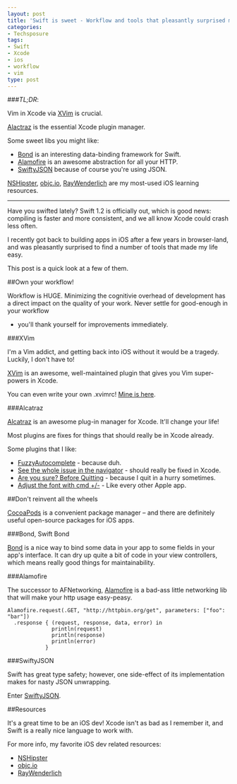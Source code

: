 ```yaml
---
layout: post
title: 'Swift is sweet - Workflow and tools that pleasantly surprised me'
categories:
- Techsposure
tags:
- Swift
- Xcode
- ios
- workflow
- vim
type: post
---
```


###*TL;DR*:

Vim in Xcode via [XVim](https://github.com/XVimProject/XVim)
is crucial.

[Alactraz](http://alcatraz.io/)
is the essential Xcode plugin manager.

Some sweet libs you might like:

- [Bond](https://github.com/SwiftBond/Bond)
is an interesting data-binding framework for Swift.
- [Alamofire](https://github.com/Alamofire/Alamofire)
is an awesome abstraction for all your HTTP.
- [SwiftyJSON](https://github.com/SwiftyJSON/SwiftyJSON)
because of course you're using JSON.

[NSHipster](http://nshipster.com/),
[objc.io](http://www.objc.io/),
[RayWenderlich](http://www.raywenderlich.com/)
are my most-used iOS learning resources.

---

Have you swifted lately?
Swift 1.2 is officially out, which is good news:
compiling is faster and more consistent,
and we all know Xcode could crash less often.

I recently got back to building apps in iOS after a few years in browser-land,
and was pleasantly surprised to find a number of tools that made my life easy.

This post is a quick look at a few of them.

##Own your workflow!

Workflow is HUGE.
Minimizing the cognitivie overhead of development has a direct impact on the quality of your work.
Never settle for good-enough in your workflow
- you'll thank yourself for improvements immediately.

###XVim

I'm a Vim addict, and getting back into iOS without it would be a tragedy.
Luckily, I don't have to!

[XVim](https://github.com/XVimProject/XVim)
is an awesome, well-maintained plugin
that gives you Vim super-powers in Xcode.

You can even write your own .xvimrc!
[Mine is here](https://github.com/russmatney/dotfiles/blob/master/xvimrc).

###Alcatraz

[Alcatraz](http://alcatraz.io/)
is an awesome plug-in manager for Xcode.
It'll change your life!

Most plugins are fixes for things that should really be in Xcode already.

Some plugins that I like:

- [FuzzyAutocomplete](https://github.com/FuzzyAutocomplete/FuzzyAutocompletePlugin) - because duh.
- [See the whole issue in the navigator](https://github.com/neonichu/BBUFullIssueNavigator) - should really be fixed in Xcode.
- [Are you sure? Before Quitting](https://github.com/StefanLage/XQuit/) - because I quit in a hurry sometimes.
- [Adjust the font with cmd +/-](https://github.com/zats/AdjustFontSize-Xcode-Plugin) - Like every other Apple app.

##Don't reinvent all the wheels

[CocoaPods](https://cocoapods.org/)
is a convenient package manager –
and there are definitely useful open-source packages for iOS apps.

###Bond, Swift Bond

[Bond](https://github.com/SwiftBond/Bond)
is a nice way to bind some data in your app to some fields in your app's interface.
It can dry up quite a bit of code in your view controllers,
which means really good things for maintainability.

###Alamofire

The successor to AFNetworking,
[Alamofire](https://github.com/Alamofire/Alamofire)
is a bad-ass little networking lib that will make your http usage easy-peasy.

    Alamofire.request(.GET, "http://httpbin.org/get", parameters: ["foo": "bar"])
      .response { (request, response, data, error) in
                  println(request)
                  println(response)
                  println(error)
                }

###SwiftyJSON

Swift has great type safety; however,
one side-effect of its implementation makes for nasty JSON unwrapping.

Enter [SwiftyJSON](https://github.com/SwiftyJSON/SwiftyJSON).

##Resources

It's a great time to be an iOS dev!
Xcode isn't as bad as I remember it,
and Swift is a really nice language to work with.

For more info, my favorite iOS dev related resources:

- [NSHipster](http://nshipster.com/)
- [objc.io](http://www.objc.io/)
- [RayWenderlich](http://www.raywenderlich.com/)


